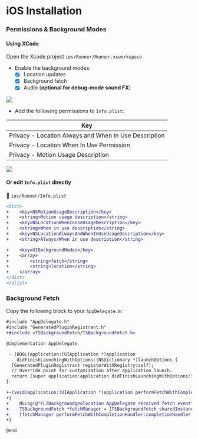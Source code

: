 # iOS Installation

### Permissions & Background Modes

#### Using XCode

Open the Xcode project `ios/Runner/Runner.xcworkspace`

- Enable the background modes:
    - [x] Location updates
    - [x] Background fetch
    - [x] Audio (**optional for debug-mode sound FX**)

![](https://dl.dropboxusercontent.com/s/kg8zowl8jscoioo/iOS-background-modes.png?dl=1)

- Add the following permissions to `Info.plist`:

| Key                                                                        | 
|----------------------------------------------------------------------------|
| Privacy - Location Always and When In Use Description                      |
| Privacy - Location When In Use Permission                                  |
| Privacy - Motion Usage Description                                         |

![](https://dl.dropboxusercontent.com/s/wyoejgko6xq4pi4/iOS-permissions.png?dl=1)

#### Or edit `Info.plist` directly

:open_file_folder: `ios/Runner/Info.plist`

```diff
<dict>
+    <key>NSMotionUsageDescription</key>
+    <string>Motion usage description</string>
+    <key>NSLocationWhenInUseUsageDescription</key>
+    <string>When in use description</string>
+    <key>NSLocationAlwaysAndWhenInUseUsageDescription</key>
+    <string>Always/When in use description</string>

+    <key>UIBackgroundModes</key>
+    <array>
+        <string>fetch</string>
+        <string>location</string>
+    </array>
</dict>
</plist>
```

### Background Fetch

Copy the following block to your `AppDelegate.m`:

```diff
#include "AppDelegate.h"
#include "GeneratedPluginRegistrant.h"
+#include <TSBackgroundFetch/TSBackgroundFetch.h>

@implementation AppDelegate

 - (BOOL)application:(UIApplication *)application
    didFinishLaunchingWithOptions:(NSDictionary *)launchOptions {
  [GeneratedPluginRegistrant registerWithRegistry:self];
  // Override point for customization after application launch.
  return [super application:application didFinishLaunchingWithOptions:launchOptions];
}

+-(void)application:(UIApplication *)application performFetchWithCompletionHandler:(void (^)(UIBackgroundFetchResult))completionHandler
+{
+    NSLog(@"FLTBackgroundgeolocation AppDelegate received fetch event");
+    TSBackgroundFetch *fetchManager = [TSBackgroundFetch sharedInstance];
+    [fetchManager performFetchWithCompletionHandler:completionHandler applicationState:application.applicationState];
+}

@end

```
